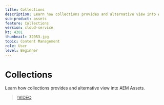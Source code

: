 ```yaml
---
title: Collections
description: Learn how collections provides and alternative view into AEM Assets.
sub-product: assets
feature: Collections
version: cloud-service
kt: 4301
thumbnail: 32053.jpg
topic: Content Management
role: User
level: Beginner
---
```


# Collections

Learn how collections provides and alternative view into AEM Assets.

>[!VIDEO](https://video.tv.adobe.com/v/32053/?quality=12&learn=on&hidetitle=true)